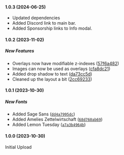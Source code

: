 #### 1.0.3 (2024-06-25)

- Updated dependencies
- Added Discord link to main bar.
- Added Sponsorship links to Info modal.

#### 1.0.2 (2023-11-02)

##### New Features

- Overlays now have modifiable z-indexes ([57f6a482](https://github.com/eddiedover/notecrafter/commit/57f6a4821b1009dc2158743dd1130d451d0e6148))
- Images can now be used as overlays ([cfa8dc21](https://github.com/eddiedover/notecrafter/commit/cfa8dc2123cc9e75968320fed6d1280a7c6a56d8))
- Added drop shadow to text ([da73cc5d](https://github.com/eddiedover/notecrafter/commit/da73cc5db110fb21ee50683679ab13f0066cd693))
- Cleaned up the layout a bit ([2cc69233](https://github.com/eddiedover/notecrafter/commit/2cc6923353100442e2c759866db19053d4c7cfe0))

#### 1.0.1 (2023-10-30)

##### New Fonts

- Added Sage Sans \([`dd4a7995dc`](https://github.com/eddiedover/notecrafter/commit/dd4a7995dc))
- Added Amelies Zettelwirtschaft \([`68d760ab69`](https://github.com/eddiedover/notecrafter/commit/68d760ab69))
- Added Lemon Tuesday \([`a7a3b4964b`](https://github.com/eddiedover/notecrafter/commit/a7a3b4964b))

#### 1.0.0 (2023-10-30)

Initial Upload
